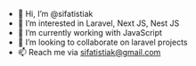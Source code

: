 - 👋 Hi, I’m @sifatistiak
- 👀 I’m interested in Laravel, Next JS, Nest JS
- 🌱 I’m currently working with JavaScript 
- 💞️ I’m looking to collaborate on laravel projects
- 📫 Reach me via sifatistiak@gmail.com

<!---
sifatistiak/sifatistiak is a ✨ special ✨ repository because its `README.md` (this file) appears on your GitHub profile.
You can click the Preview link to take a look at your changes.
--->
